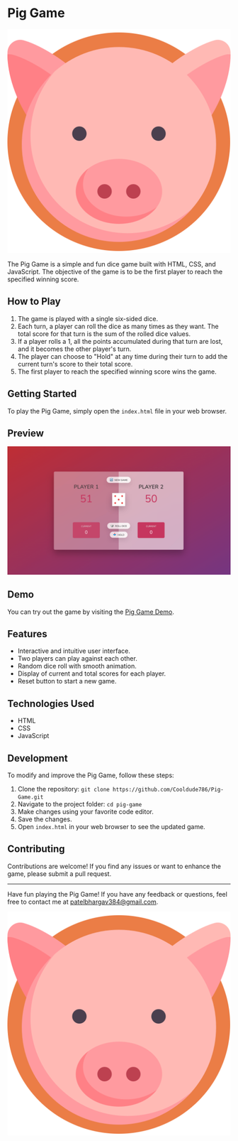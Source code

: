 # Pig Game

![Pig Game](img/pig-logo.png)

The Pig Game is a simple and fun dice game built with HTML, CSS, and JavaScript. The objective of the game is to be the first player to reach the specified winning score.

## How to Play

1. The game is played with a single six-sided dice.
2. Each turn, a player can roll the dice as many times as they want. The total score for that turn is the sum of the rolled dice values.
3. If a player rolls a 1, all the points accumulated during that turn are lost, and it becomes the other player's turn.
4. The player can choose to "Hold" at any time during their turn to add the current turn's score to their total score.
5. The first player to reach the specified winning score wins the game.

## Getting Started

To play the Pig Game, simply open the `index.html` file in your web browser.

## Preview

![Pig Game Preview](img/Pig-game-screenshot.png)

## Demo

You can try out the game by visiting the [Pig Game Demo](https://example.com/pig-game-demo).

## Features

- Interactive and intuitive user interface.
- Two players can play against each other.
- Random dice roll with smooth animation.
- Display of current and total scores for each player.
- Reset button to start a new game.

## Technologies Used

- HTML
- CSS
- JavaScript

## Development

To modify and improve the Pig Game, follow these steps:

1. Clone the repository: `git clone https://github.com/Cooldude786/Pig-Game.git`
2. Navigate to the project folder: `cd pig-game`
3. Make changes using your favorite code editor.
4. Save the changes.
5. Open `index.html` in your web browser to see the updated game.

## Contributing

Contributions are welcome! If you find any issues or want to enhance the game, please submit a pull request.

---

Have fun playing the Pig Game! If you have any feedback or questions, feel free to contact me at patelbhargav384@gmail.com.

![Pig Game](img/pig-logo.png)